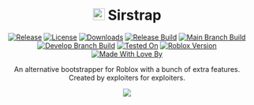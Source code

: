 <div align="center">

# <image src="images/Sirstrap.png" height="24"> Sirstrap

[![Release](https://img.shields.io/github/v/tag/massimopaganigh/sirstrap?label=Release)](https://github.com/massimopaganigh/sirstrap/releases/latest)
[![License](https://img.shields.io/github/license/massimopaganigh/sirstrap?label=License)](https://github.com/massimopaganigh/sirstrap/blob/main/LICENSE)
[![Downloads](https://img.shields.io/github/downloads/massimopaganigh/sirstrap/total?label=Downloads)](https://github.com/massimopaganigh/sirstrap/releases)
[![Release Build](https://github.com/massimopaganigh/sirstrap/actions/workflows/release_build.yml/badge.svg)](https://github.com/massimopaganigh/sirstrap/actions/workflows/release_build.yml)
[![Main Branch Build](https://github.com/massimopaganigh/sirstrap/actions/workflows/main_branch_build.yml/badge.svg)](https://github.com/massimopaganigh/sirstrap/actions/workflows/main_branch_build.yml)
[![Develop Branch Build](https://github.com/massimopaganigh/sirstrap/actions/workflows/develop_branch_build.yml/badge.svg)](https://github.com/massimopaganigh/sirstrap/actions/workflows/develop_branch_build.yml)
[![Tested On](https://img.shields.io/badge/Tested_On-SirHurt-2daaea)](https://sirhurt.net)
[![Roblox Version](https://img.shields.io/badge/dynamic/json?url=https%3A//sirhurt.net/status/fetch.php%3Fexploit%3DSirHurt%2520V5&query=%24%5B0%5D%5B%27SirHurt%20V5%27%5D.roblox_version&label=&color=2daaea)](https://sirhurt.net)
[![Made With Love By](https://img.shields.io/badge/Made_With_Love_By-SirHurt_CSR_Team-f2504b)](https://sirhurt.net)

An alternative bootstrapper for Roblox with a bunch of extra features. Created by exploiters for exploiters.

<image src="images/Sirstrap_Demo.png">

</div>